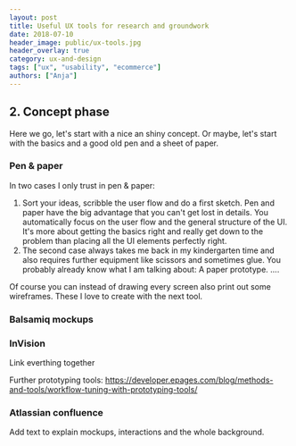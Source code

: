 ```yaml
---
layout: post
title: Useful UX tools for research and groundwork
date: 2018-07-10
header_image: public/ux-tools.jpg
header_overlay: true
category: ux-and-design
tags: ["ux", "usability", "ecommerce"]
authors: ["Anja"]
---
```


## 2. Concept phase
Here we go, let's start with a nice an shiny concept. Or maybe, let's start with the basics and a good old pen and a sheet of paper.

### Pen & paper
In two cases I only trust in pen & paper:

1. Sort your ideas, scribble the user flow and do a first sketch. Pen and paper have the big advantage that you can't get lost in details. You automatically focus on the user flow and the general structure of the UI. It's more about getting the basics right and really get down to the problem than placing all the UI elements perfectly right.
2. The second case always takes me back in my kindergarten time and also requires further equipment like scissors and sometimes glue. You probably already know what I am talking about: A paper prototype. ....

Of course you can instead of drawing every screen also print out some wireframes. These I love to create with the next tool.     

### Balsamiq mockups


### InVision

Link everthing together

Further prototyping tools: https://developer.epages.com/blog/methods-and-tools/workflow-tuning-with-prototyping-tools/


### Atlassian confluence

Add text to explain mockups, interactions and the whole background.